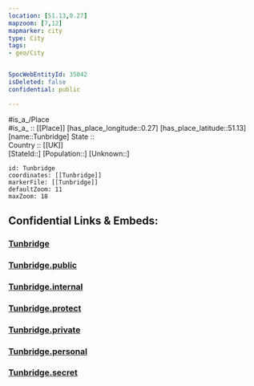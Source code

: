 ```yaml
---
location: [51.13,0.27] 
mapzoom: [7,12] 
mapmarker: city 
type: City
tags:
- geo/City


SpocWebEntityId: 35042
isDeleted: false
confidential: public

---
```

#is_a_/Place  
#is_a_ :: [[Place]] 
[has_place_longitude::0.27] 
[has_place_latitude::51.13] 
[name::Tunbridge] 
State ::  
Country :: [[UK]]  
[StateId::] 
[Population::] 
[Unknown::] 


```leaflet
id: Tunbridge
coordinates: [[Tunbridge]] 
markerFile: [[Tunbridge]] 
defaultZoom: 11 
maxZoom: 18
```


## Confidential Links & Embeds: 

### [Tunbridge](/_Standards/Earth/Continent/Europe/Europe~North/UK/England/Regions~England/South_East_England/Kent/cities~Kent/TunbridgeWells/cities~TunbridgeWells/Tunbridge.md) 

### [Tunbridge.public](/_public/Earth/Continent/Europe/Europe~North/UK/England/Regions~England/South_East_England/Kent/cities~Kent/TunbridgeWells/cities~TunbridgeWells/Tunbridge.public.md) 

### [Tunbridge.internal](/_internal/Earth/Continent/Europe/Europe~North/UK/England/Regions~England/South_East_England/Kent/cities~Kent/TunbridgeWells/cities~TunbridgeWells/Tunbridge.internal.md) 

### [Tunbridge.protect](/_protect/Earth/Continent/Europe/Europe~North/UK/England/Regions~England/South_East_England/Kent/cities~Kent/TunbridgeWells/cities~TunbridgeWells/Tunbridge.protect.md) 

### [Tunbridge.private](/_private/Earth/Continent/Europe/Europe~North/UK/England/Regions~England/South_East_England/Kent/cities~Kent/TunbridgeWells/cities~TunbridgeWells/Tunbridge.private.md) 

### [Tunbridge.personal](/_personal/Earth/Continent/Europe/Europe~North/UK/England/Regions~England/South_East_England/Kent/cities~Kent/TunbridgeWells/cities~TunbridgeWells/Tunbridge.personal.md) 

### [Tunbridge.secret](/_secret/Earth/Continent/Europe/Europe~North/UK/England/Regions~England/South_East_England/Kent/cities~Kent/TunbridgeWells/cities~TunbridgeWells/Tunbridge.secret.md)

